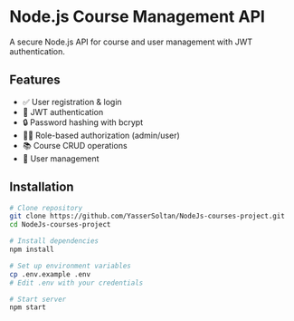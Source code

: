 # Node.js Course Management API

A secure Node.js API for course and user management with JWT authentication.

## Features

- ✅ User registration & login
- 🔑 JWT authentication
- 🔒 Password hashing with bcrypt
- 👨‍💼 Role-based authorization (admin/user)
- 📚 Course CRUD operations
- 👥 User management

## Installation

```bash
# Clone repository
git clone https://github.com/YasserSoltan/NodeJs-courses-project.git
cd NodeJs-courses-project

# Install dependencies
npm install

# Set up environment variables
cp .env.example .env
# Edit .env with your credentials

# Start server
npm start